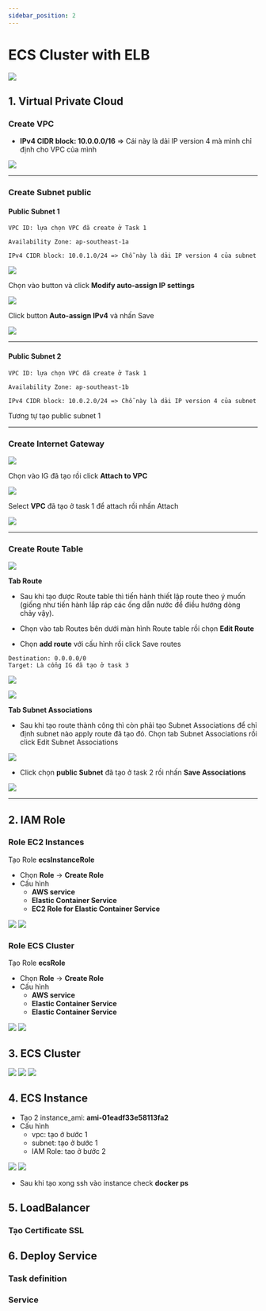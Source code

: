 ```yaml
---
sidebar_position: 2
---
```


# ECS Cluster with ELB

![](https://res.cloudinary.com/ttlcong/image/upload/v1628950445/image-docs/nlbECS_1.png)

## 1. Virtual Private Cloud
### Create VPC
- **IPv4 CIDR block: 10.0.0.0/16** => Cái này là dải IP version 4 mà mình chỉ định cho VPC của mình

![](https://res.cloudinary.com/ttlcong/image/upload/v1628760197/image-docs/Screen_Shot_2021-08-12_at_16.23.00.png)

---

### Create Subnet public

#### Public Subnet 1

```
VPC ID: lựa chọn VPC đã create ở Task 1

Availability Zone: ap-southeast-1a

IPv4 CIDR block: 10.0.1.0/24 => Chỗ này là dải IP version 4 của subnet
```

![](https://res.cloudinary.com/ttlcong/image/upload/v1628760935/image-docs/Screen_Shot_2021-08-12_at_16.35.21.png)

Chọn vào button và click **Modify auto-assign IP settings**

![](https://res.cloudinary.com/ttlcong/image/upload/v1628761303/image-docs/Screen_Shot_2021-08-12_at_16.41.27.png)

Click button **Auto-assign IPv4** và nhấn Save

![](https://res.cloudinary.com/ttlcong/image/upload/v1628761373/image-docs/Screen_Shot_2021-08-12_at_16.42.35.png)

---
#### Public Subnet 2

```
VPC ID: lựa chọn VPC đã create ở Task 1

Availability Zone: ap-southeast-1b

IPv4 CIDR block: 10.0.2.0/24 => Chỗ này là dải IP version 4 của subnet
```

Tương tự tạo public subnet 1

---

### Create Internet Gateway

![](https://res.cloudinary.com/ttlcong/image/upload/v1628761577/image-docs/Screen_Shot_2021-08-12_at_16.46.03.png)

Chọn vào IG đã tạo rồi click **Attach to VPC**

![](https://res.cloudinary.com/ttlcong/image/upload/v1628761716/image-docs/Screen_Shot_2021-08-12_at_16.48.12.png)

Select **VPC** đã tạo ở task 1 để attach rồi nhấn Attach

![](https://res.cloudinary.com/ttlcong/image/upload/v1628761800/image-docs/Screen_Shot_2021-08-12_at_16.49.46.png)

---

### Create Route Table
![](https://res.cloudinary.com/ttlcong/image/upload/v1628762412/image-docs/Screen_Shot_2021-08-12_at_16.59.57.png)

**Tab Route**

- Sau khi tạo được Route table thì tiến hành thiết lập route theo ý muốn (giống như tiến hành lắp ráp các ống dẫn nước để điều hướng dòng chảy vậy). 

- Chọn vào tab Routes bên dưới màn hình Route table rồi chọn **Edit Route**

- Chọn **add route** với cấu hình rồi click Save routes

```
Destination: 0.0.0.0/0 
Target: Là cổng IG đã tạo ở task 3
```

![](https://res.cloudinary.com/ttlcong/image/upload/v1628762632/image-docs/Screen_Shot_2021-08-12_at_17.03.39.png)

![](https://res.cloudinary.com/ttlcong/image/upload/v1628762755/image-docs/Screen_Shot_2021-08-12_at_17.05.42.png)

**Tab Subnet Associations**
- Sau khi tạo route thành công thì còn phải tạo Subnet Associations để chỉ định subnet nào apply route đã tạo đó. Chọn tab Subnet Associations rồi click Edit Subnet Associations

![](https://res.cloudinary.com/ttlcong/image/upload/v1628762903/image-docs/Screen_Shot_2021-08-12_at_17.08.02.png)

- Click chọn **public Subnet** đã tạo ở task 2 rồi nhấn **Save Associations**

![](https://res.cloudinary.com/ttlcong/image/upload/v1628762980/image-docs/Screen_Shot_2021-08-12_at_17.09.12.png)

---

## 2. IAM Role
### Role EC2 Instances
Tạo Role **ecsInstanceRole**

- Chọn **Role** -> **Create Role**
- Cấu hình
  - **AWS service**
  - **Elastic Container Service**
  - **EC2 Role for Elastic Container Service**

![](https://res.cloudinary.com/ttlcong/image/upload/v1628955009/image-docs/Screen_Shot_2021-08-14_at_22.29.53.png)
![](https://res.cloudinary.com/ttlcong/image/upload/v1628954935/image-docs/Screen_Shot_2021-08-14_at_22.28.44.png)
### Role ECS Cluster
Tạo Role **ecsRole**

- Chọn **Role** -> **Create Role**
- Cấu hình
  - **AWS service**
  - **Elastic Container Service**
  - **Elastic Container Service**

![](https://res.cloudinary.com/ttlcong/image/upload/v1628957044/image-docs/Screen_Shot_2021-08-14_at_23.03.56.png)
![](https://res.cloudinary.com/ttlcong/image/upload/v1628956980/image-docs/Screen_Shot_2021-08-14_at_23.02.50.png)

## 3. ECS Cluster
![](https://res.cloudinary.com/ttlcong/image/upload/v1628957205/image-docs/Screen_Shot_2021-08-14_at_23.06.30.png)
![](https://res.cloudinary.com/ttlcong/image/upload/v1628958671/image-docs/Screen_Shot_2021-08-14_at_23.30.57.png)
![](https://res.cloudinary.com/ttlcong/image/upload/v1628958735/image-docs/Screen_Shot_2021-08-14_at_23.32.00.png)

## 4. ECS Instance
- Tạo 2 instance_ami: **ami-01eadf33e58113fa2**
- Cấu hình
  - vpc: tạo ở bước 1
  - subnet: tạo ở bước 1
  - IAM Role: tao ở bước 2

![](https://res.cloudinary.com/ttlcong/image/upload/v1628956072/image-docs/Screen_Shot_2021-08-14_at_22.41.36.png)
![](https://res.cloudinary.com/ttlcong/image/upload/v1628956332/image-docs/Screen_Shot_2021-08-14_at_22.51.32.png)

- Sau khi tạo xong ssh vào instance check **docker ps**

## 5. LoadBalancer
### Tạo Certificate SSL

## 6. Deploy Service
### Task definition
### Service

